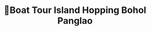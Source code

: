 ---
title: "🐋Boat Tour Island Hopping Bohol Panglao"
url: /panglao/boat-tour-island-hopping-bohol-panglao/
shop: kiosk
---